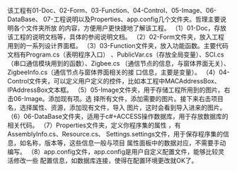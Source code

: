    该工程有01-Doc、02-Form、03-Function、04-Control、05-Image、06-DataBase、
07-工程说明以及Properties、app.config几个文件夹。哲理主要说明各个文件夹所放
的内容，方便用户更快捷地了解该工程。
  （1）01-Doc，存放该工程的说明文档等，具体的参阅说明文档。
  （2）02-Form文件夹，放入工程用到的一系列设计界面框。
  （3）03-Function文件夹，放入功能函数。主要代码文档有Program.cs（表明程序入口）
、PublicVar.cs（存放全局变量）、SCI.cs（串口通信模块用到的函数）、Zigbee.cs
（通信节点的信息，与窗体界面无关）、ZigbeeInfo.cs（通信节点与窗体界面相关的接
口信息，主要是变量）。
 （4）04-Control文件夹，可以定义用户定义的控件，比如本工程中MACAddressBox、
IPAddressBox文本框。
 （5）05-Image文件夹，用于存储工程所用到的图片。右击06-Image。添加现有项。选
择所有文件，添加需要的图片。接下来右击项目名，选择属性、资源，添加现有文件，导入
图片，这时会看到导入进来的图片。
 （6）06-DataBase文件夹，适用于c#+ACCESS操作数据库，用于存放数据库的相关代码。
 （7）Properties文件夹，定义你程序集的属性 ，有 AssemblyInfo.cs、Resource.cs、
Settings.settings文件，用于保存程序集的信息，如名称，版本等，这些信息一般与项目
属性面板中的数据对应，不需要手动编写。
 （8）app.config文件，app.config是用户自定义配置文件，能够比较灵活修改一些
配置信息，如数据库连接，使得在配置环境更改就OK了。



